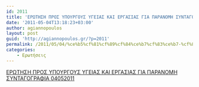```yaml
---
id: 2011
title: 'ΕΡΩΤΗΣΗ ΠΡΟΣ ΥΠΟΥΡΓΟΥΣ ΥΓΕΙΑΣ ΚΑΙ ΕΡΓΑΣΙΑΣ ΓΙΑ ΠΑΡΑΝΟΜΗ ΣΥΝΤΑΓΟΓΡΑΦΙΑ 4-5-2011'
date: '2011-05-04T13:18:23+03:00'
author: agiannopoulos
layout: post
guid: 'http://agiannopoulos.gr/?p=2011'
permalink: /2011/05/04/%ce%b5%cf%81%cf%89%cf%84%ce%b7%cf%83%ce%b7-%cf%80%cf%81%ce%bf%cf%83-%cf%85%cf%80%ce%bf%cf%85%cf%81%ce%b3%ce%bf%cf%85%cf%83-%cf%85%ce%b3%ce%b5%ce%b9%ce%b1%cf%83-%ce%ba%ce%b1%ce%b9-%ce%b5%cf%81%ce%b3/
categories:
    - Ερωτήσεις
---
```


[ΕΡΩΤΗΣΗ ΠΡΟΣ ΥΠΟΥΡΓΟΥΣ ΥΓΕΙΑΣ ΚΑΙ ΕΡΓΑΣΙΑΣ ΓΙΑ ΠΑΡΑΝΟΜΗ ΣΥΝΤΑΓΟΓΡΑΦΙΑ 04052011](http://agiannopoulos.gr/2011/05/04/%ce%b5%cf%81%cf%89%cf%84%ce%b7%cf%83%ce%b7-%cf%80%cf%81%ce%bf%cf%83-%cf%85%cf%80%ce%bf%cf%85%cf%81%ce%b3%ce%bf%cf%85%cf%83-%cf%85%ce%b3%ce%b5%ce%b9%ce%b1%cf%83-%ce%ba%ce%b1%ce%b9-%ce%b5%cf%81%ce%b3/%ce%b5%cf%81%cf%89%cf%84%ce%b7%cf%83%ce%b7-%cf%80%cf%81%ce%bf%cf%83-%cf%85%cf%80%ce%bf%cf%85%cf%81%ce%b3%ce%bf%cf%85%cf%83-%cf%85%ce%b3%ce%b5%ce%b9%ce%b1%cf%83-%ce%ba%ce%b1%ce%b9-%ce%b5%cf%81%ce%b3/)